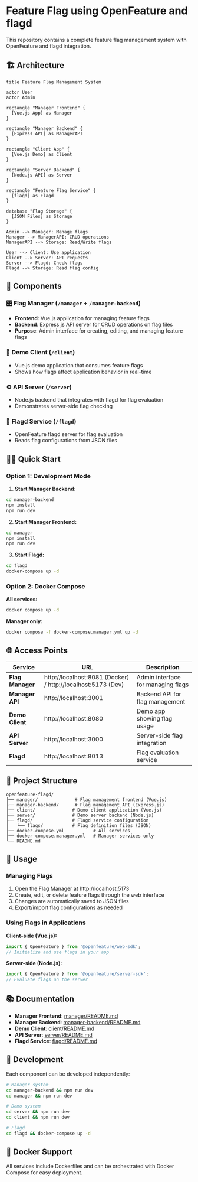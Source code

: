 # Feature Flag using OpenFeature and flagd

This repository contains a complete feature flag management system with OpenFeature and flagd integration.

## 🏗️ Architecture

```plantuml
title Feature Flag Management System

actor User
actor Admin

rectangle "Manager Frontend" {
  [Vue.js App] as Manager
}

rectangle "Manager Backend" {
  [Express API] as ManagerAPI
}

rectangle "Client App" {
  [Vue.js Demo] as Client
}

rectangle "Server Backend" {
  [Node.js API] as Server
}

rectangle "Feature Flag Service" {
  [flagd] as Flagd
}

database "Flag Storage" {
  [JSON Files] as Storage
}

Admin --> Manager: Manage flags
Manager --> ManagerAPI: CRUD operations
ManagerAPI --> Storage: Read/Write flags

User --> Client: Use application
Client --> Server: API requests
Server --> Flagd: Check flags
Flagd --> Storage: Read flag config

```

## 🚀 Components

### 🎛️ **Flag Manager** (`/manager` + `/manager-backend`)
- **Frontend**: Vue.js application for managing feature flags
- **Backend**: Express.js API server for CRUD operations on flag files
- **Purpose**: Admin interface for creating, editing, and managing feature flags

### 🧪 **Demo Client** (`/client`)
- Vue.js demo application that consumes feature flags
- Shows how flags affect application behavior in real-time

### ⚙️ **API Server** (`/server`) 
- Node.js backend that integrates with flagd for flag evaluation
- Demonstrates server-side flag checking

### 🏁 **Flagd Service** (`/flagd`)
- OpenFeature flagd server for flag evaluation
- Reads flag configurations from JSON files

## 🏃‍♂️ Quick Start

### Option 1: Development Mode

1. **Start Manager Backend:**
```bash
cd manager-backend
npm install
npm run dev
```

2. **Start Manager Frontend:**
```bash
cd manager
npm install
npm run dev
```

3. **Start Flagd:**
```bash
cd flagd
docker-compose up -d
```

### Option 2: Docker Compose

**All services:**
```bash
docker compose up -d
```

**Manager only:**
```bash
docker compose -f docker-compose.manager.yml up -d
```

## 🌐 Access Points

| Service | URL | Description |
|---------|-----|-------------|
| **Flag Manager** | http://localhost:8081 (Docker) / http://localhost:5173 (Dev) | Admin interface for managing flags |
| **Manager API** | http://localhost:3001 | Backend API for flag management |
| **Demo Client** | http://localhost:8080 | Demo app showing flag usage |
| **API Server** | http://localhost:3000 | Server-side flag integration |
| **Flagd** | http://localhost:8013 | Flag evaluation service |

## 📁 Project Structure

```
openfeature-flagd/
├── manager/              # Flag management frontend (Vue.js)
├── manager-backend/      # Flag management API (Express.js)
├── client/              # Demo client application (Vue.js)
├── server/              # Demo server backend (Node.js)
├── flagd/               # Flagd service configuration
│   └── flags/           # Flag definition files (JSON)
├── docker-compose.yml           # All services
├── docker-compose.manager.yml   # Manager services only
└── README.md
```

## 🎯 Usage

### Managing Flags

1. Open the Flag Manager at http://localhost:5173
2. Create, edit, or delete feature flags through the web interface
3. Changes are automatically saved to JSON files
4. Export/import flag configurations as needed

### Using Flags in Applications

**Client-side (Vue.js):**
```javascript
import { OpenFeature } from '@openfeature/web-sdk';
// Initialize and use flags in your app
```

**Server-side (Node.js):**
```javascript
import { OpenFeature } from '@openfeature/server-sdk';
// Evaluate flags on the server
```

## 📚 Documentation

- **Manager Frontend**: [manager/README.md](./manager/README.md)
- **Manager Backend**: [manager-backend/README.md](./manager-backend/README.md)
- **Demo Client**: [client/README.md](./client/README.md) 
- **API Server**: [server/README.md](./server/README.md)
- **Flagd Service**: [flagd/README.md](./flagd/README.md)

## 🔧 Development

Each component can be developed independently:

```bash
# Manager system
cd manager-backend && npm run dev
cd manager && npm run dev

# Demo system  
cd server && npm run dev
cd client && npm run dev

# Flagd
cd flagd && docker-compose up -d
```

## 🐳 Docker Support

All services include Dockerfiles and can be orchestrated with Docker Compose for easy deployment.
